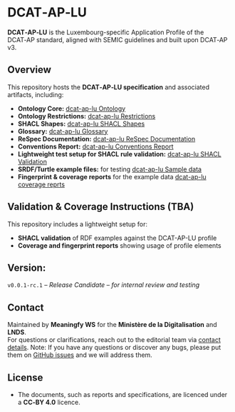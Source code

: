 # DCAT‑AP‑LU

**DCAT‑AP‑LU** is the Luxembourg-specific Application Profile of the DCAT‑AP standard, aligned with SEMIC guidelines and built upon DCAT‑AP v3.

## Overview

This repository hosts the **DCAT‑AP‑LU specification** and associated artifacts, including:

 - **Ontology Core:** [dcat-ap-lu Ontology](https://github.com/meaningfy-ws/dcat-ap-lu/blob/main/implementation/dcat_ap_lu/owl_ontology/dcat_ap_lu_CM.ttl)
- **Ontology Restrictions:** [dcat-ap-lu Restrictions](https://github.com/meaningfy-ws/dcat-ap-lu/blob/main/implementation/dcat_ap_lu/owl_ontology/dcat_ap_lu_CM_restrictions.ttl)
- **SHACL Shapes:** [dcat-ap-lu SHACL Shapes](https://github.com/meaningfy-ws/dcat-ap-lu/blob/main/implementation/dcat_ap_lu/shacl_shapes/dcat_ap_lu_CM_shapes.ttl)
- **Glossary:** [dcat-ap-lu Glossary](https://github.com/meaningfy-ws/dcat-ap-lu/blob/main/glossary/dcat_ap_lu_CM_glossary.html)
- **ReSpec Documentation:** [dcat-ap-lu ReSpec Documentation](https://github.com/meaningfy-ws/dcat-ap-lu/blob/main/implementation/dcat_ap_lu/respec_report/dcat_ap_lu_respec.html)
- **Conventions Report:** [dcat-ap-lu Conventions Report](https://github.com/meaningfy-ws/dcat-ap-lu/blob/main/implementation/dcat_ap_lu/conventions_report/dcat_ap_lu_CM_convention_report.html)
- **Lightweight test setup for SHACL rule validation:**  [dcat-ap-lu SHACL Validation](https://github.com/meaningfy-ws/dcat-ap-lu/tree/main/tests/test_data/shacl)
- **SRDF/Turtle example files:** for testing  [dcat-ap-lu Sample data]()
-  **Fingerprint & coverage reports** for the example data  [dcat-ap-lu coverage reprts]()
##  Validation & Coverage Instructions (TBA)

This repository includes a lightweight setup for:

-  **SHACL validation** of RDF examples against the DCAT-AP-LU profile
- **Coverage and fingerprint reports** showing usage of profile elements



## **Version**:
`v0.0.1-rc.1` – _Release Candidate – for internal review and testing_


##  Contact 

Maintained by **Meaningfy WS** for the **Ministère de la Digitalisation** and **LNDS**.  
For questions or clarifications, reach out to the editorial team via [contact details](mailto:hi@meaningfy.ws).
Note: If you have any questions or discover any bugs, please put them on [GitHub issues](https://github.com/meaningfy-ws/dcat-ap-lu/edit/main/README.md) and we will address them.

##  License
- The documents, such as reports and specifications, are licenced under a  **CC‑BY 4.0**  licence.
